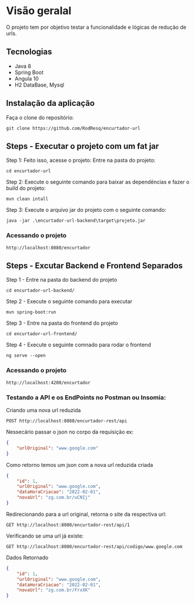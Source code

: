 # Visão geralal
O projeto tem por objetivo testar a funcionalidade e lógicas de redução de urls.

## Tecnologias
* Java 8
* Spring Boot
* Angula 10
* H2 DataBase, Mysql

## Instalação da aplicação

Faça o clone do repositório:
```shell
git clone https://github.com/RodResq/encurtador-url
```
## Steps - Executar o projeto com um fat jar

Step 1: Feito isso, acesse o projeto:
Entre na pasta do projeto:
```shell
cd encurtador-url
```

Step 2: Execute o seguinte comando para baixar as dependências e fazer o build do projeto:
```shell
mvn clean intall
```

Step 3: Execute o arquivo jar do projeto com o seguinte comando:
```shell
java -jar .\encurtador-url-backend\target\projeto.jar
```

### Acessando o projeto
```shell
http://localhost:8080/encurtador
```

## Steps - Excutar Backend e Frontend Separados
Step 1 - Entre na pasta do backend do projeto
```shell
cd encurtador-url-backend/
```

Step 2 - Execute o seguinte comando para executar
```shell
mvn spring-boot:run
```

Step 3 - Entre na pasta do frontend do projeto
```shell
cd encurtador-url-frontend/
```

Step 4 - Execute o seguinte comnado para rodar o frontend
```
ng serve --open
```

### Acessando o projeto
```
http://localhost:4200/encurtador
```

### Testando a API e os EndPoints no Postman ou Insomia:
Criando uma nova url reduzida
```shell
POST http://localhost:8080/encurtador-rest/api
```
Nessecário passar o json no corpo da requisição ex:
```json
{ 
	"urlOriginal": "www.google.com" 
}
```
Como retorno temos um json com a nova url reduzida criada
```json
{
	"id": 1,
	"urlOriginal": "www.google.com",
	"dataHoraCriacao": "2022-02-01",
	"novaUrl": "zg.com.br/uCNIj"
}
```


Redirecionando para a url original, retorna o site da respectiva url:
```shell
GET http://localhost:8080/encurtador-rest/api/1
```

Verificando se uma url já existe:
```shell
GET http://localhost:8080/encurtador-rest/api/codigo/www.google.com
```
Dados Retornado
```json
{
	"id": 1,
	"urlOriginal": "www.google.com",
	"dataHoraCriacao": "2022-02-01",
	"novaUrl": "zg.com.br/FrxXK"
}
```


